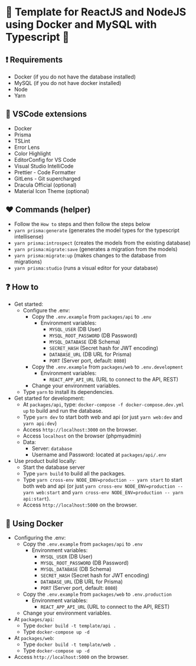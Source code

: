 # :rocket: Template for ReactJS and NodeJS using Docker and MySQL with Typescript :blue_heart:

## :exclamation: Requirements

-   Docker (if you do not have the database installed)
-   MySQL (if you do not have docker installed)
-   Node
-   Yarn

## :blue_heart: VSCode extensions

-   Docker
-   Prisma
-   TSLint
-   Error Lens
-   Color Highlight
-   EditorConfig for VS Code
-   Visual Studio IntelliCode
-   Prettier - Code Formatter
-   GitLens - Git supercharged
-   Dracula Official (optional)
-   Material Icon Theme (optional)

## :heart: Commands (helper)

-   Follow the `How to` steps and then follow the steps below
-   `yarn prisma:generate` (generates the model types for the typescript intellisense)
-   `yarn prisma:introspect` (creates the models from the existing database)
-   `yarn prisma:migrate:save` (generates a migration from the models)
-   `yarn prisma:migrate:up` (makes changes to the database from migrations)
-   `yarn prisma:studio` (runs a visual editor for your database)

## :question: How to

-   Get started:
    -   Configure the .env:
        -   Copy the `.env.example` from `packages/api` to `.env`
            -   Environment variables:
                -   `MYSQL_USER` (DB User)
                -   `MYSQL_ROOT_PASSWORD` (DB Password)
                -   `MYSQL_DATABASE` (DB Schema)
                -   `SECRET_HASH` (Secret hash for JWT encoding)
                -   `DATABASE_URL` (DB URL for Prisma)
                -   `PORT` (Server port, default: `8080`)
        -   Copy the `.env.example` from `packages/web` to `.env.development`
            -   Environment variables:
                -   `REACT_APP_API_URL` (URL to connect to the API, REST)
        -   Change your environment variables.
    -   Type `yarn` to install its dependencies.
-   Get started for development:
    -   At `packages/api`, type: `docker-compose -f docker-compose.dev.yml up` to build and run the database.
    -   Type `yarn dev` to start both web and api (or just `yarn web:dev` and `yarn api:dev`)
    -   Access `http://localhost:3000` on the browser.
    -   Access `localhost` on the browser (phpmyadmin)
    -   Data:
        -   Server: `database`
        -   Username and Password: located at `packages/api/.env`
-   Use product build locally:
    -   Start the database server
    -   Type `yarn build` to build all the packages.
    -   Type `yarn cross-env NODE_ENV=production -- yarn start` to start both web and api (or just `yarn cross-env NODE_ENV=production -- yarn web:start` and `yarn cross-env NODE_ENV=production -- yarn api:start`).
    -   Access `http://localhost:5000` on the browser.

## :whale: Using Docker

-   Configuring the .env:
    -   Copy the `.env.example` from `packages/api` to `.env`
        -   Environment variables:
            -   `MYSQL_USER` (DB User)
            -   `MYSQL_ROOT_PASSWORD` (DB Password)
            -   `MYSQL_DATABASE` (DB Schema)
            -   `SECRET_HASH` (Secret hash for JWT encoding)
            -   `DATABASE_URL` (DB URL for Prisma)
            -   `PORT` (Server port, default: `8080`)
    -   Copy the `.env.example` from `packages/web` to `.env.production`
        -   Environment variables:
            -   `REACT_APP_API_URL` (URL to connect to the API, REST)
    -   Change your environment variables.
-   At `packages/api`:
    -   Type `docker build -t template/api .`
    -   Type `docker-compose up -d`
-   At `packages/web`:
    -   Type `docker build -t template/web .`
    -   Type `docker-compose up -d`
-   Access `http://localhost:5000` on the browser.
